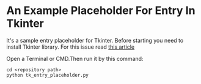 # An Example Placeholder For Entry In Tkinter
It's a sample entry placeholder for Tkinter.
Before starting you need to install Tkinter library. 
For this issue read [this article](https://www.geeksforgeeks.org/how-to-install-tkinter-in-windows/)

Open a Terminal or CMD.Then run it by this command:
```
cd <repository path>
python tk_entry_placeholder.py
```

